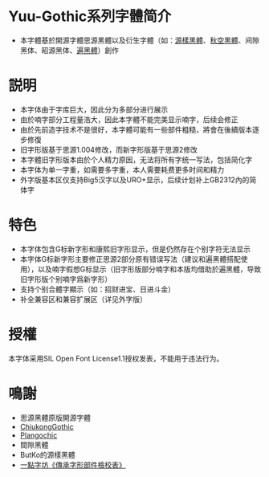 # Yuu-Gothic系列字體简介
* 本字體基於開源字體思源黑體以及衍生字體（如：[源樣黑體](https://github.com/ButTaiwan/genyog-font)、[秋空黑體](https://github.com/ChiuMing-Neko/ChiuKongGothic)、间隙黑体、昭源黑体、[遍黑體](https://github.com/Fitzgerald-Porthmouth-Koenigsegg/Plangothic-Project)）創作
# 説明
* 本字体由于字库巨大，因此分为多部分进行展示
* 由於喃字部分工程量浩大，因此本字體不能完美显示喃字，后续会修正
* 由於先前造字技术不是很好，本字體可能有一些部件粗糙，將會在後續版本逐步修復
* 旧字形版基于思源1.004修改，而新字形版基于思源2修改
* 本字體旧字形版本由於个人精力原因，无法将所有字统一写法，包括简化字
* 本字体为单一字重，如需要多字重，本人需要耗费更多时间和精力
* 外字版基本区仅支持Big5汉字以及URO+显示，后续计划补上GB2312內的简体字
# 特色
* 本字体包含G标新字形和康熙旧字形显示，但是仍然存在个别字符无法显示
* 本字体G标新字形主要修正思源2部分原有错误写法（建议和遍黑體搭配使用），以及喃字假想G标显示（旧字形版部分喃字和本版均借助於遍黑體，导致旧字形版个别喃字爲新字形）
* 支持个别合體字顯示（如：招财进宝、日进斗金）
* 补全兼容区和兼容扩展区（详见外字版）
# 授權
本字体采用SIL Open Font License1.1授权发表，不能用于违法行为。
# 鳴謝
* 思源黑體原版開源字體
* [ChiukongGothic](https://github.com/ChiuMing-Neko/ChiuKongGothic)
* [Plangochic](https://github.com/Fitzgerald-Porthmouth-Koenigsegg/Plangothic-Project)
* 間隙黑體
* ButKo的源樣黑體
* [一點字坊《傳承字形部件檢校表》](https://github.com/ichitenfont/inheritedglyphs/blob/master/component_of_recom_inherited_glyphs-1.36.pdf)
